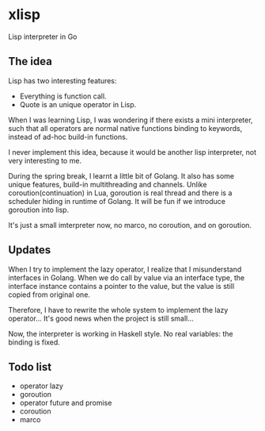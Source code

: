 # xlisp
Lisp interpreter in Go

## The idea

Lisp has two interesting features:
  * Everything is function call.
  * Quote is an unique operator in Lisp.

When I was learning Lisp, I was wondering if there exists a mini interpreter, such that all operators are normal native functions binding to keywords, instead of ad-hoc build-in functions.

I never implement this idea, because it would be another lisp interpreter, not very interesting to me.

During the spring break, I learnt a little bit of Golang. It also has some unique features, build-in multithreading and channels. Unlike coroution(continuation) in Lua, goroution is real thread and there is a scheduler hiding in runtime of Golang. It will be fun if we introduce goroution into lisp.

It's just a small imterpreter now, no marco, no coroution, and on goroution.

## Updates

When I try to implement the lazy operator, I realize that I misunderstand interfaces in Golang. When we do call by value via an interface type, the interface instance contains a pointer to the value, but the value is still copied from original one. 

Therefore, I have to rewrite the whole system to implement the lazy operator... It's good news when the project is still small...

Now, the interpreter is working in Haskell style. No real variables: the binding is fixed.

## Todo list
  * operator lazy
  * goroution
  * operator future and promise
  * coroution
  * marco
  
